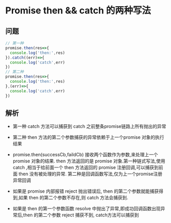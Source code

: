 # Promise then && catch 的两种写法

## 问题

```js
// 第一种
promise.then(res=>{
  console.log('then:',res)
}).catch((err)=>{
  console.log('catch',err)
})
// 第二种
promise.then(res=>{
  console.log('then:',res)
},(err)=>{
  console.log('catch',err)
})
```

## 解析

- 第一种 catch 方法可以捕获到 catch 之前整条promise链路上所有抛出的异常

- 第二种 then 方法的第二个参数捕获的异常依赖于上一个promise 对象的执行结果

- promise.then(successCb,faildCb) 接收两个函数作为参数,来处理上一个 promise 对象的结果. then 方法返回的是 promise 对象.第一种链式写法,使用 catch ,相当于给前面一个 then 方法返回的 promise 注册回调,可以捕获到前面 then 没有被处理的异常.
第二种是回调函数写法,仅为上一个promise注册异常回调

- 如果是 promise 内部报错 reject 抛出错误后, then 的第二个参数就能捕获得到,如果 then 的第二个参数不存在,则 catch 方法会捕获到.

- 如果是 then 的第一个参数函数 resolve 中抛出了异常,即成功回调函数出现异常后,then 的第二个参数 reject 捕获不到, catch方法可以捕获到